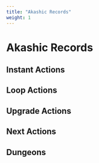 ```yaml
---
title: "Akashic Records"
weight: 1
---
```


# Akashic Records
## Instant Actions

## Loop Actions

## Upgrade Actions

## Next Actions

## Dungeons
